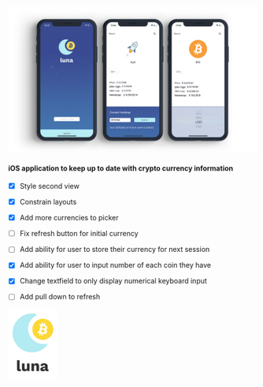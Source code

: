 <img src="https://github.com/brandanmcdevitt/luna/blob/master/luna.png">

#### iOS application to keep up to date with crypto currency information

- [x] Style second view
- [x] Constrain layouts
- [x] Add more currencies to picker
- [ ] Fix refresh button for initial currency
- [ ] Add ability for user to store their currency for next session
- [x] Add ability for user to input number of each coin they have
- [x] Change textfield to only display numerical keyboard input
- [ ] Add pull down to refresh



<img src="https://github.com/brandanmcdevitt/luna/blob/master/luna/Assets.xcassets/logo-dark.imageset/logo-dark.png" width=100>
